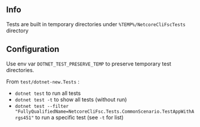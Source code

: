 
## Info

Tests are built in temporary directories under `%TEMP%/NetcoreCliFscTests` directory

## Configuration

Use env var `DOTNET_TEST_PRESERVE_TEMP` to preserve temporary test directories.

From `test/dotnet-new.Tests` :

- `dotnet test` to run all tests
- `dotnet test -t` to show all tests (without run)
- `dotnet test --filter "FullyQualifiedName=NetcoreCliFsc.Tests.CommonScenario.TestAppWithArgs451"` to run a specific test (see `-t` for list)
